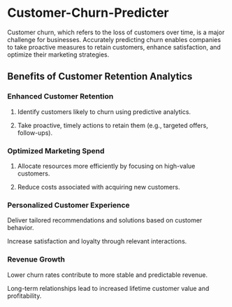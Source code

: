 # Customer-Churn-Predicter
Customer churn, which refers to the loss of customers over time, is a major challenge for businesses. Accurately predicting churn enables companies to take proactive measures to retain customers, enhance satisfaction, and optimize their marketing strategies.

## Benefits of Customer Retention Analytics
### Enhanced Customer Retention

1. Identify customers likely to churn using predictive analytics.

2. Take proactive, timely actions to retain them (e.g., targeted offers, follow-ups).

### Optimized Marketing Spend

1. Allocate resources more efficiently by focusing on high-value customers.

2. Reduce costs associated with acquiring new customers.

### Personalized Customer Experience

Deliver tailored recommendations and solutions based on customer behavior.

Increase satisfaction and loyalty through relevant interactions.

### Revenue Growth

Lower churn rates contribute to more stable and predictable revenue.

Long-term relationships lead to increased lifetime customer value and profitability.

